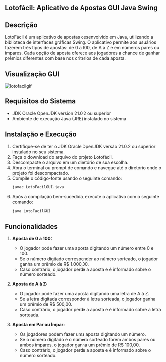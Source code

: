 ## Lotofácil: Aplicativo de Apostas GUI Java Swing

## Descrição
LotoFácil é um aplicativo de apostas desenvolvido em Java, utilizando a biblioteca de interfaces gráficas Swing. O aplicativo permite aos usuários fazerem três tipos de apostas: de 0 a 100, de A à Z e em números pares ou ímpares. Cada opção de aposta oferece aos jogadores a chance de ganhar prêmios diferentes com base nos critérios de cada aposta.

## Visualização GUI
![lotofacilgif](https://github.com/beatrizac03/LotoFacilGUI/assets/134962161/8225d8d3-63f9-4b9b-babe-31ff1757eadd)


## Requisitos do Sistema
- JDK Oracle OpenJDK version 21.0.2 ou superior
- Ambiente de execução Java (JRE) instalado no sistema

## Instalação e Execução
1. Certifique-se de ter o JDK Oracle OpenJDK versão 21.0.2 ou superior instalado no seu sistema.
2. Faça o download do arquivo do projeto Lotofácil.
3. Descompacte o arquivo em um diretório de sua escolha.
4. Abra o terminal ou prompt de comando e navegue até o diretório onde o projeto foi descompactado.
5. Compile o código-fonte usando o seguinte comando:
    ```bash
    javac LotoFacilGUI.java
    ```
6. Após a compilação bem-sucedida, execute o aplicativo com o seguinte comando:
    ```bash
    java LotoFacilGUI
    ```

## Funcionalidades
1. **Aposta de 0 a 100:**
    - O jogador pode fazer uma aposta digitando um número entre 0 e 100.
    - Se o número digitado corresponder ao número sorteado, o jogador ganha um prêmio de R$ 1.000,00.
    - Caso contrário, o jogador perde a aposta e é informado sobre o número sorteado.

2. **Aposta de A à Z:**
    - O jogador pode fazer uma aposta digitando uma letra de A à Z.
    - Se a letra digitada corresponder à letra sorteada, o jogador ganha um prêmio de R$ 500,00.
    - Caso contrário, o jogador perde a aposta e é informado sobre a letra sorteada.

3. **Aposta em Par ou Ímpar:**
    - Os jogadores podem fazer uma aposta digitando um número.
    - Se o número digitado e o número sorteado forem ambos pares ou ambos ímpares, o jogador ganha um prêmio de R$ 100,00.
    - Caso contrário, o jogador perde a aposta e é informado sobre o número sorteado.



